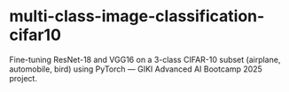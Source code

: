 # multi-class-image-classification-cifar10
Fine-tuning ResNet-18 and VGG16 on a 3-class CIFAR-10 subset (airplane, automobile, bird) using PyTorch — GIKI Advanced AI Bootcamp 2025 project.

